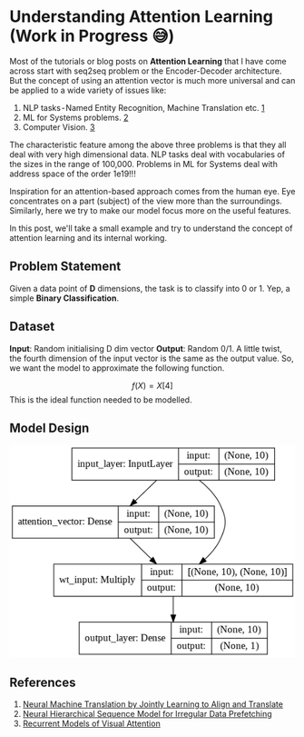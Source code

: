# Understanding Attention Learning (Work in Progress :sweat_smile:)

Most of the tutorials or blog posts on **Attention Learning** that I have come across start with seq2seq problem or the Encoder-Decoder architecture. But the concept of using an attention vector is much more universal and can be applied to a wide variety of issues like:
1. NLP tasks - Named Entity Recognition, Machine Translation etc. [1](#references)
2. ML for Systems problems. [2](#references)
3. Computer Vision. [3](#references)

The characteristic feature among the above three problems is that they all deal with very high dimensional data. NLP tasks deal with vocabularies of the sizes in the range of 100,000. Problems in ML for Systems deal with address space of the order 1e19!!!

Inspiration for an attention-based approach comes from the human eye. Eye concentrates on a part (subject) of the view more than the surroundings. Similarly, here we try to make our model focus more on the useful features.

In this post, we'll take a small example and try to understand the concept of attention learning and its internal working.

## Problem Statement
Given a data point of **D** dimensions, the task is to classify into 0 or 1. Yep, a simple **Binary Classification**.

## Dataset
**Input**: Random initialising D dim vector
**Output**: Random 0/1. A little twist, the fourth dimension of the input vector is the same as the output value. So, we want the model to approximate the following function.

$$
f(X) = X[4]
$$
This is the ideal function needed to be modelled.

## Model Design
![](/images/2020-02-09/model_design.png "Model Design")

## References
1. [Neural Machine Translation by Jointly Learning to Align and Translate](https://arxiv.org/abs/1409.0473)
2. [Neural Hierarchical Sequence Model for Irregular Data Prefetching](https://www.cs.utexas.edu/~akanksha/neural_hierarchical_shi_2019.pdf)
3. [Recurrent Models of Visual Attention](https://arxiv.org/abs/1406.6247)